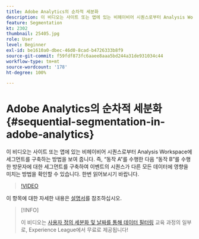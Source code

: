```yaml
---
title: Adobe Analytics의 순차적 세분화
description: 이 비디오는 사이트 또는 앱에 있는 비헤이비어 시퀀스로부터 Analysis Workspace에 세그먼트를 구축하는 방법을 보여 줍니다. 즉, 동작 A를 수행한 다음 동작 B를 수행한 방문자에 대한 세그먼트를 구축하여 이벤트의 시퀀스가 다른 모든 데이터에 영향을 미치는 방법을 확인할 수 있습니다. 한번 읽어보시기 바랍니다.
feature: Segmentation
kt: 2302
thumbnail: 25405.jpg
role: User
level: Beginner
exl-id: be1610a0-dbec-46d0-8cad-b4726333b8f9
source-git-commit: f59fdf873fc6aaee8aaa5bd244a31de931034c44
workflow-type: tm+mt
source-wordcount: '178'
ht-degree: 100%

---
```


# Adobe Analytics의 순차적 세분화 {#sequential-segmentation-in-adobe-analytics}

이 비디오는 사이트 또는 앱에 있는 비헤이비어 시퀀스로부터 Analysis Workspace에 세그먼트를 구축하는 방법을 보여 줍니다. 즉, “동작 A”를 수행한 다음 “동작 B”를 수행한 방문자에 대한 세그먼트를 구축하여 이벤트의 시퀀스가 다른 모든 데이터에 영향을 미치는 방법을 확인할 수 있습니다. 한번 읽어보시기 바랍니다.

>[!VIDEO](https://video.tv.adobe.com/v/25405/?quality=12)

이 항목에 대한 자세한 내용은 [설명서](https://experienceleague.adobe.com/docs/analytics/components/segmentation/segmentation-workflow/seg-sequential-build.html?lang=ko)를 참조하십시오.

>[!INFO]
>
> 이 비디오는 [사용자 정의 세분화 및 날짜를 통해 데이터 필터링](https://experienceleague.adobe.com/?recommended=Analytics-U-1-2021.1.filterdata) 교육 과정의 일부로, Experience League에서 무료로 제공됩니다!

